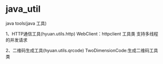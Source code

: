 # java_util
java tools(java 工具)

1、HTTP通信工具(hyuan.utils.http)
WebClient：httpclient 工具类 支持多线程的并发请求

2、二维码生成工具(hyuan.utils.qrcode)
TwoDimensionCode:生成二维码工具类

